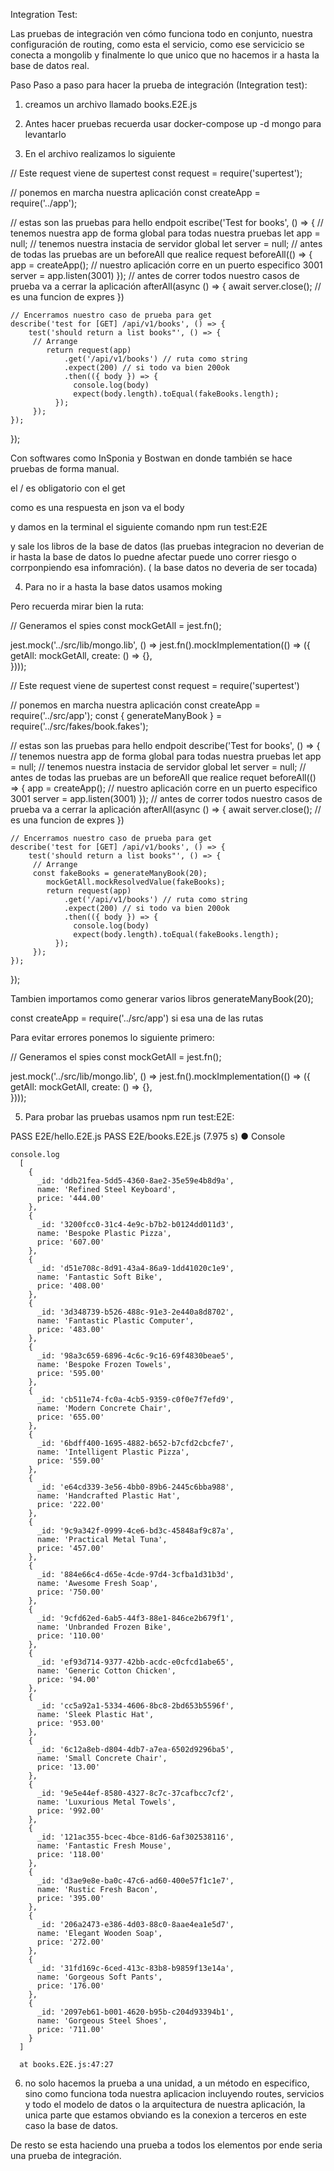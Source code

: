 Integration Test:

Las pruebas de integración ven cómo funciona todo en conjunto, nuestra configuración de routing, como esta el servicio, como ese servicicio  se conecta a mongolib y finalmente lo que unico que no hacemos ir a hasta la base de datos real.

Paso Paso a paso para hacer la prueba de integración (Integration test):



1. creamos un archivo llamado books.E2E.js

2. Antes hacer pruebas recuerda usar docker-compose up -d mongo para levantarlo

3. En el archivo realizamos lo siguiente



// Este request viene de supertest
const request = require('supertest');

// ponemos en marcha nuestra aplicación
const createApp = require('../app');

// estas son las pruebas para hello endpoit
escribe('Test for books', () => {
    // tenemos nuestra app de forma global para todas nuestra pruebas
    let app = null;
    // tenemos nuestra instacia de servidor global
    let server = null;
    // antes de todas las pruebas are un beforeAll que realice request
    beforeAll(() => {
        app = createApp();
        // nuestro aplicación corre en un puerto especifico 3001
        server = app.listen(3001)
    });
    // antes de correr todos nuestro casos de prueba va a cerrar la aplicación
    afterAll(async () => {
        await server.close();
        // es una funcion de expres
    })

    // Encerramos nuestro caso de prueba para get
    describe('test for [GET] /api/v1/books', () => {
        test('should return a list books"', () => {  
         // Arrange
            return request(app)
                .get('/api/v1/books') // ruta como string
                .expect(200) // si todo va bien 200ok
                .then(({ body }) => {
                  console.log(body)
                  expect(body.length).toEqual(fakeBooks.length);
              });
         });
    });
});


 
Con softwares como InSponia y Bostwan en donde también se hace pruebas de forma manual.

el / es obligatorio con el get 

como es una respuesta en json va el body

y damos en la terminal el siguiente comando npm run test:E2E 

y sale los libros de la base de datos (las pruebas integracion no deverian de ir hasta la base de datos lo puedne afectar puede uno correr riesgo o corrponpiendo esa infomración). ( la base datos no deveria de ser tocada)

4. Para no ir a hasta la base datos usamos moking 

Pero recuerda mirar bien la ruta:




// Generamos el spies
const mockGetAll = jest.fn();

jest.mock('../src/lib/mongo.lib', () => jest.fn().mockImplementation(() => ({
  getAll: mockGetAll,
  create: () => {},  
})));



// Este request viene de supertest
const request = require('supertest')

// ponemos en marcha nuestra aplicación
const createApp = require('../src/app');
const { generateManyBook } = require('../src/fakes/book.fakes');

// estas son las pruebas para hello endpoit
describe('Test for books', () => {
    // tenemos nuestra app de forma global para todas nuestra pruebas
    let app = null;
    // tenemos nuestra instacia de servidor global
    let server = null;
    // antes de todas las pruebas are un beforeAll que realice requet
    beforeAll(() => {
        app = createApp();
        // nuestro aplicación corre en un puerto especifico 3001
        server = app.listen(3001)
    });
    // antes de correr todos nuestro casos de prueba va a cerrar la aplicación
    afterAll(async () => {
        await server.close();
        // es una funcion de expres
    })

    // Encerramos nuestro caso de prueba para get
    describe('test for [GET] /api/v1/books', () => {
        test('should return a list books"', () => {  
         // Arrange
         const fakeBooks = generateManyBook(20);
            mockGetAll.mockResolvedValue(fakeBooks);
            return request(app)
                .get('/api/v1/books') // ruta como string
                .expect(200) // si todo va bien 200ok
                .then(({ body }) => {
                  console.log(body)
                  expect(body.length).toEqual(fakeBooks.length);
              });
         });
    });
});

Tambien importamos como generar varios libros  generateManyBook(20);

const createApp = require('../src/app') si esa una de las rutas

Para evitar errores ponemos lo siguiente primero:


// Generamos el spies
const mockGetAll = jest.fn();

jest.mock('../src/lib/mongo.lib', () => jest.fn().mockImplementation(() => ({
  getAll: mockGetAll,
  create: () => {},  
})));


5. Para probar las pruebas usamos npm run test:E2E:



 PASS  E2E/hello.E2E.js
 PASS  E2E/books.E2E.js (7.975 s)
  ● Console

    console.log
      [
        {
          _id: 'ddb21fea-5dd5-4360-8ae2-35e59e4b8d9a',
          name: 'Refined Steel Keyboard',
          price: '444.00'
        },
        {
          _id: '3200fcc0-31c4-4e9c-b7b2-b0124dd011d3',
          name: 'Bespoke Plastic Pizza',
          price: '607.00'
        },
        {
          _id: 'd51e708c-8d91-43a4-86a9-1dd41020c1e9',
          name: 'Fantastic Soft Bike',
          price: '408.00'
        },
        {
          _id: '3d348739-b526-488c-91e3-2e440a8d8702',
          name: 'Fantastic Plastic Computer',
          price: '483.00'
        },
        {
          _id: '98a3c659-6896-4c6c-9c16-69f4830beae5',
          name: 'Bespoke Frozen Towels',
          price: '595.00'
        },
        {
          _id: 'cb511e74-fc0a-4cb5-9359-c0f0e7f7efd9',
          name: 'Modern Concrete Chair',
          price: '655.00'
        },
        {
          _id: '6bdff400-1695-4882-b652-b7cfd2cbcfe7',
          name: 'Intelligent Plastic Pizza',
          price: '559.00'
        },
        {
          _id: 'e64cd339-3e56-4bb0-89b6-2445c6bba988',
          name: 'Handcrafted Plastic Hat',
          price: '222.00'
        },
        {
          _id: '9c9a342f-0999-4ce6-bd3c-45848af9c87a',
          name: 'Practical Metal Tuna',
          price: '457.00'
        },
        {
          _id: '884e66c4-d65e-4cde-97d4-3cfba1d31b3d',
          name: 'Awesome Fresh Soap',
          price: '750.00'
        },
        {
          _id: '9cfd62ed-6ab5-44f3-88e1-846ce2b679f1',
          name: 'Unbranded Frozen Bike',
          price: '110.00'
        },
        {
          _id: 'ef93d714-9377-42bb-acdc-e0cfcd1abe65',
          name: 'Generic Cotton Chicken',
          price: '94.00'
        },
        {
          _id: 'cc5a92a1-5334-4606-8bc8-2bd653b5596f',
          name: 'Sleek Plastic Hat',
          price: '953.00'
        },
        {
          _id: '6c12a8eb-d804-4db7-a7ea-6502d9296ba5',
          name: 'Small Concrete Chair',
          price: '13.00'
        },
        {
          _id: '9e5e44ef-8580-4327-8c7c-37cafbcc7cf2',
          name: 'Luxurious Metal Towels',
          price: '992.00'
        },
        {
          _id: '121ac355-bcec-4bce-81d6-6af302538116',
          name: 'Fantastic Fresh Mouse',
          price: '118.00'
        },
        {
          _id: 'd3ae9e8e-ba0c-47c6-ad60-400e57f1c1e7',
          name: 'Rustic Fresh Bacon',
          price: '395.00'
        },
        {
          _id: '206a2473-e386-4d03-88c0-8aae4ea1e5d7',
          name: 'Elegant Wooden Soap',
          price: '272.00'
        },
        {
          _id: '31fd169c-6ced-413c-83b8-b9859f13e14a',
          name: 'Gorgeous Soft Pants',
          price: '176.00'
        },
        {
          _id: '2097eb61-b001-4620-b95b-c204d93394b1',
          name: 'Gorgeous Steel Shoes',
          price: '711.00'
        }
      ]

      at books.E2E.js:47:27


6. no solo hacemos la prueba a una unidad, a un método en especifico, sino como funciona toda nuestra aplicacion incluyendo routes, servicios y todo el modelo de datos o la arquitectura de nuestra aplicación, la unica parte que estamos obviando es la conexion a terceros en este caso la base de datos.

De resto se esta haciendo una prueba a todos los elementos por ende seria una prueba de integración.



